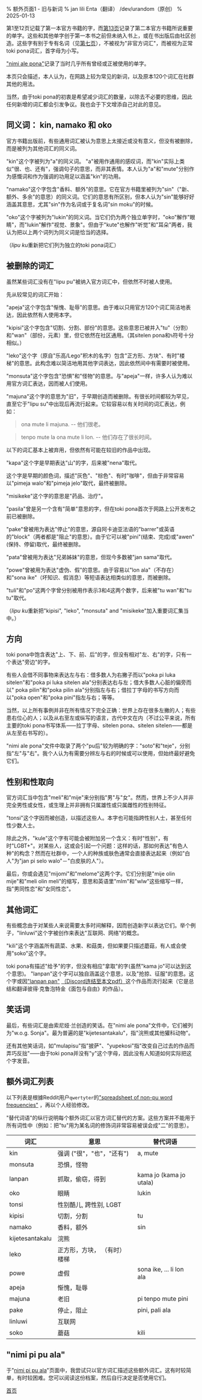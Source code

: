 % 额外页面1 - 旧与新词
% jan lili Enta（翻译） /dev/urandom（原创）
% 2025-01-13

第1至12页记载了第一本官方书籍的字，而[第13页](zh/13)记录了第二本官方书籍所说重要的单字。这些和其他单字创于第一本书之前但未纳入书上，或在书出版后由社区创造。这些字有别于专有名词（见[第七页](zh/7)），不被视为"非官方词汇"，而被视为正常toki pona词汇，首字母为小写。

["nimi ale pona"][nap]记录了当时几乎所有曾经或正被使用的单字。

[nap]:https://docs.google.com/spreadsheets/d/1t-pjAgZDyKPXcCRnEdATFQOxGbQFMjZm-8EvXiQd2Po

本页只会描述，本人认为，在网路上较为常见的新词，以及原本120个词汇在社群其他的用法。

当然，由于toki pona的初衷是希望减少词汇的数量，以除去不必要的思维，因此任何新增的词汇都会引发争议。我也会于下文增添自己对此的意见。

## 同义词： kin, namako 和 oko

官方书籍出版前，有些通用词汇被认为意思上太接近或没有意义，但没有被删除，而是被列为其他词汇的同义词。

"kin"这个字被列为"a"的同义词。 "a"被用作通用的感叹词，而"kin"实际上类似"很、也、还有"，强调句子的意思，而非其表情。本人认为"a"和"mute"分别作为感慨词和作为强调的功用足以涵盖"kin"的功用。
 
"namako"这个字包含"香料、额外"的意思。它在官方书籍里被列为"sin"（"新、额外、多余"的意思）的同义词。它们的意思有所区别，但本人认为"sin"能够好好涵盖其意思，尤其"sin"作为名词或于复名词"sin moku"的时候。

"oko"这个字被列为"lukin"的同义词。当它们仍为两个独立单字时，"oko"解作"眼睛"，而"lukin"解作"视觉、景象"。但由于"kute"也解作"听觉"和"耳朵"两者，我认为把以上两个词列为同义词是恰当的选择。

（*lipu ku*重新把它们列为独立的toki pona词汇）

## 被删除的词汇

虽然某些词汇没有在"lipu pu"被纳入官方词汇中，但依然不时被人使用。

先从较常见的词汇开始：

"apeja"这个字包含"惭愧、耻辱"的意思。由于难以只用官方120个词汇简洁地表达，因此依然有人使用本字。

"kipisi"这个字包含"切割、分割、部份"的意思。这些意思已被并入"tu"（分割）和"wan"（部份，元素）里，但它依然在社区通用。（其sitelen pona和`%`符号十分相似。）

"leko"这个字（原自"乐高/Lego"积木的名字）包含"正方形、方块"、有时"楼梯"的意思。此构念难以简洁地用其他字词表达，因此依然间中有需要时被使用。

"monsuta"这个字包含"恐惧"和"怪物"的意思。与"apeja"一样，许多人认为难以用官方词汇表达，因而被人们使用。

"majuna"这个字的意思为"旧"，于早期创造而被删除。有很长时间都较为罕见，直至它于"lipu su"中出现后再流行起来。它较容易以有关时间的词汇表达，例如：

> ona mute li majuna. -- 他们很老。

> tenpo mute la ona mute li lon. -- 他们存在了很长时间。

以下的词汇基本上被弃用，但依然有可能在较旧的作品中出现。

"kapa"这个字是早期表达"山"的字，后来被"nena"取代。

这个字是早期的颜色词，描述"灰色"、"棕色"、有时"咖啡"，但由于非常容易以"pimeja walo"和"pimeja jelo"取代，最终被删除。

"misikeke"这个字的意思是"药品、治疗"。

"pasila"曾是另一个含有"简单"意思的字，但在toki pona首次于网路上公开发布之前已被删除。

"pake"曾被用为表达"停止"的意思，源自阿卡迪亚法语的"barrer"或英语的"block"（两者都是"阻止"的意思）。由于它可以被"pini"(结束、完成)或"awen"(保持、停留)取代，最终被删除。

"pata"曾被用为表达"兄弟姊妹"的意思，但现今多数被"jan sama"取代。

"powe"曾被用为表达"虚伪、假"的意思。由于容易以"lon ala"（不存在）和"sona ike"（坏知识、假消息）等短语表达相类似的意思，而被删除。

"tuli"和"po"这两个字曾分别被用作表示3和4这两个数字，后来被"tu wan"和"tu tu"取代。

（*lipu ku*重新把"kipisi", "leko", "monsuta" and "misikeke"加入重要词汇集当中。）

## 方向

toki pona中饱含表达"上、下、前、后"的字，但没有相对"左、右"的字，只有一个表达"旁边"的字。

有些人会借不同事物来表达左与右：借多数人为右撇子而以"poka pi luka sitelen"和"poka pi luka sitelen ala"分别表达右与左；借大多数人心脏的偏旁而以" poka pilin"和"poka pilin ala"分别指左与右；借拉丁字母的书写方向而以"poka open"和"poka pini"指左与右；等等。

当然，以上所有事例并非在所有情况下完全正确：世界上存在很多左撇的人；有些患右位心的人；以及从右至左或纵写的语言，古代中文在内（不过公平来说，所有主要的toki pona书写体系⸺拉丁字母、sitelen pona、sitelen sitelen⸺都是从左至右书写的）。

"nimi ale pona"文件中取录了两个"pu后"较为明确的字："soto"和"teje"，分别指"左"与"右"。我个人认为有需要分辨左与右的时候或可以使用，但始终最好避免它们。

## 性别和性取向

官方词汇当中包含"meli"和"mije"来分别指"男"与"女"。然而，世界上不少人并非完全男性或女性，或生理上并非拥有只属雄性或只属雌性的性别特征。

"tonsi"这个字因而被创造，以描述这些人。本字也可能指跨性别人士，甚至任何性少数人士。

除此之外，"kule"这个字有可能会被附加另一个含义：有时"性别"，有时"LGBT+"。对某些人，这或会引起一个问题：这样的话，那如何表达"有色人种"的构念？然而在社群中，一个人的种族或肤色通常会直接表达起来（例如"白人"为"jan pi selo walo"－"白皮肤的人"）。

最后，你或会遇见"mijomi"和"melome"这两个字。它们分别是"mije olin mije"和"meli olin meli"的缩写，意思和英语里"mlm"和"wlw"这些缩写一样，指"男同性恋"和"女同性恋"。

## 其他词汇

有些概念由于对某些人来说需要太多时间解释，因而创造新字以表达它们。举个例子，"linluwi"这个字被创作来表达"互联网、网络"的概念。

"kili"这个字涵盖所有蔬菜、水果、和菇类，但如果要只描述蘑菇，有人或会使用"soko"这个字。

toki pona有描述"给予"的字，但没有相应"拿取"的字(虽然"kama jo"可以达到这个意思)。 "lanpan"这个字可以独自涵盖这个意思，以及"抢掠、征服"的意思。这个字或因["lanpan pan"](https://docs.google.com/document/d/1Pz7rvn7LXPJmJZ6AJxEWa6WuOJys8KHioXLtYkj0k-Q/edit) [（Discord连结至本文pdf）](https://discord.com/channels/301377942062366741/301380012156911616/584171157448687628)这个作品而流行起来（它是总结和翻译彼得·克鲁泡特金《面包与自由》的作品）。

## 笑话词

最后，有些词汇是由索尼娅·兰创造的笑话。在"nimi ale pona"文件中，它们被列为"w.o.g. Sonja"。最为普遍的是"kijetesantakalu"，指"浣熊或其他獾科动物"。

还有其他笑话词，如"mulapisu"指"披萨"、"yupekosi"指"改变自己过去的作品而弄巧反拙"⸺由于toki pona并没有"y"这个字母，因此没有人知道如何实际把这个字发音。

## 额外词汇列表

以下列表是根據Reddit用户`qwertyter`的["spreadsheet of non-pu word
frequencies"](https://docs.google.com/spreadsheets/d/1dGd4do1Jk2L2NwW5l7tLgSajAVkUqO0z2UHGu4_Sq_M)
，再以个人经验修改。

"替代词语"的纵行说明每个额外词汇以官方词汇替代的方案。这些方案并不能用于所有词性中（例如：把"tu"用为某名词的修饰词非常容易被误会成"二"的意思）。

| 词汇    | 意思	                               | 替代词语               |
|---------|------------------------------------|-----------------------|
| kin     | 强调 ("很"，"也"，"还有")	       | a, mute               |
| monsuta | 恐惧，怪物             	       |                       |
| lanpan  | 抓取，偷窃，得到                      | kama jo (kama jo utala) |
| oko     | 眼睛                               | lukin                 |
| tonsi   | 性别酷儿, 跨性别, LGBT  	       |                       |
| kipisi  | 切割，分割                          | tu                    |
| namako  | 香料，额外                          | sin                   |
| kijetesantakalu | 浣熊                       |                       |
| leko    | 正方形，方块， （有时） 楼梯            |                       |
| powe    | 虚假                               | sona ike, ... li lon ala |
| apeja   | 惭愧，耻辱                          |                       |
| majuna  | 老旧                               | pi tenpo mute pini    |
| pake    | 停止，阻止                          | pini, pali ala        |
| linluwi | 互联网                             |                       |
| soko    | 蘑菇                               | kili                  |

## "nimi pi pu ala"

于"[nimi pi pu ala](nimi_pi_pu_ala/)"页面中，我尝试只以官方词汇描述这些额外词汇。这有时较简单，有时较困难。您可以阅读这份档案，然后自行决定是否使用它们。

[首页](.)
